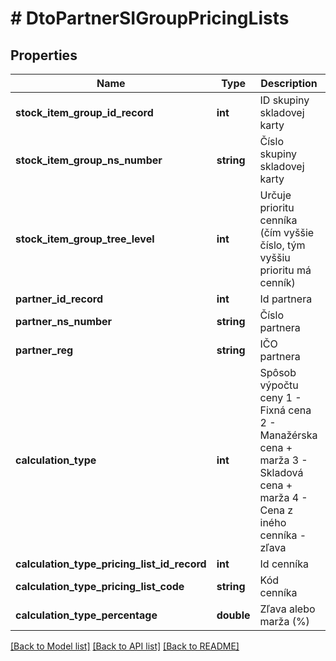 # # DtoPartnerSIGroupPricingLists

## Properties

Name | Type | Description | Notes
------------ | ------------- | ------------- | -------------
**stock_item_group_id_record** | **int** | ID skupiny skladovej karty | [optional]
**stock_item_group_ns_number** | **string** | Číslo skupiny skladovej karty | [optional]
**stock_item_group_tree_level** | **int** | Určuje prioritu cenníka (čím vyššie číslo, tým vyššiu prioritu má cenník) | [optional]
**partner_id_record** | **int** | Id partnera | [optional]
**partner_ns_number** | **string** | Číslo partnera | [optional]
**partner_reg** | **string** | IČO partnera | [optional]
**calculation_type** | **int** | Spôsob výpočtu ceny  1 - Fixná cena  2 - Manažérska cena + marža  3 - Skladová cena + marža  4 - Cena z iného cenníka - zľava | [optional]
**calculation_type_pricing_list_id_record** | **int** | Id cenníka | [optional]
**calculation_type_pricing_list_code** | **string** | Kód cenníka | [optional]
**calculation_type_percentage** | **double** | Zľava alebo marža (%) | [optional]

[[Back to Model list]](../../README.md#models) [[Back to API list]](../../README.md#endpoints) [[Back to README]](../../README.md)
